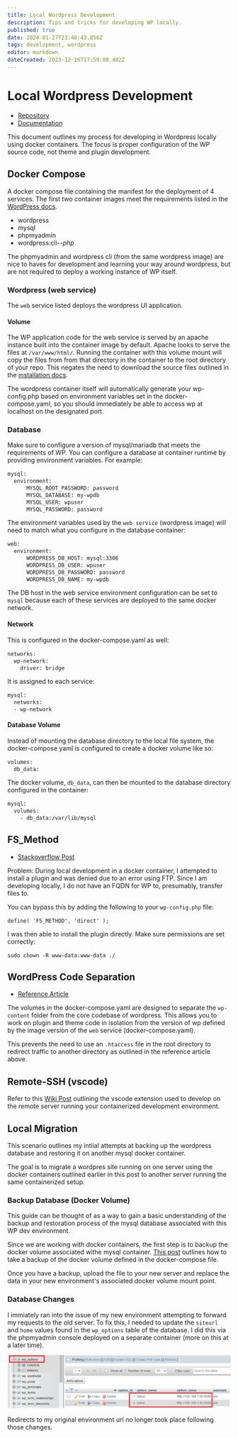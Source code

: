 ```yaml
---
title: Local Wordpress Development
description: Tips and tricks for developing WP locally.
published: true
date: 2024-01-27T23:46:43.856Z
tags: development, wordpress
editor: markdown
dateCreated: 2023-12-16T17:59:08.482Z
---
```


# Local Wordpress Development

- [Repository](https://github.com/andygodish/wordpress-dev)
- [Documentation](https://github.com/andygodish/wikijs-storage/blob/main/wordpress/local-development.md)

This document outlines my process for developing in Wordpress locally using docker containers. The focus is proper configuration of the WP source code, not theme and plugin development. 

## Docker Compose

A docker compose file containing the manifest for the deployment of 4 services. The first two container images meet the requirements listed in the [WordPress docs](https://developer.wordpress.org/advanced-administration/before-install/#requirements-on-the-server-side).

- wordpress
- mysql
- phpmyadmin
- wordpress:cli-*-php*

The phpmyadmin and wordpress cli (from the same wordpress image) are nice to haves for development and learning your way around wordpress, but are not required to deploy a working instance of WP itself. 

### Wordpress (web service)

The `web` service listed deploys the wordpress UI application.

#### Volume

The WP application code for the web service is served by an apache instance built into the container image by default. Apache looks to serve the files at `/var/www/html/`. Running the container with this volume mount will copy the files from from that directory in the container to the root directory of your repo. This negates the need to download the source files outlined in the [installation docs](https://developer.wordpress.org/advanced-administration/before-install/howto-install/#basic-instructions).

The wordpress container itself will automatically generate your wp-config.php based on environment variables set in the docker-compose.yaml, so you should immediately be able to access wp at localhost on the designated port.

### Database

Make sure to configure a version of mysql/mariadb that meets the requirements of WP. You can configure a database at container runtime by providing environment variables. For example: 

```
mysql:
  environment:
      MYSQL_ROOT_PASSWORD: password
      MYSQL_DATABASE: my-wpdb
      MYSQL_USER: wpuser
      MYSQL_PASSWORD: password
```

The environment variables used by the `web service` (wordpress image) will need to match what you configure in the database container: 

```
web:
  environment:
      WORDPRESS_DB_HOST: mysql:3306
      WORDPRESS_DB_USER: wpuser
      WORDPRESS_DB_PASSWORD: password
      WORDPRESS_DB_NAME: my-wpdb
```

The DB host in the web service environment configuration can be set to `mysql` because each of these services are deployed to the same docker network. 

#### Network

This is configured in the docker-compose.yaml as well:

```
networks:
  wp-network:
    driver: bridge
```

It is assigned to each service:

```
mysql:
  networks:
  - wp-network
```

#### Database Volume

Instead of mounting the database directory to the local file system, the docker-compose yaml is configured to create a docker volume like so:

```
volumes: 
  db_data:
```

The docker volume, `db_data`, can then be mounted to the database directory configured in the container: 

```
mysql:
  volumes: 
    - db_data:/var/lib/mysql
```

## FS_Method

- [Stackoverflow Post](https://stackoverflow.com/questions/32073196/connection-information-wordpress-localhost-install)

Problem: During local development in a docker container, I attempted to install a plugin and was denied due to an error using FTP. Since I am developing locally, I do not have an FQDN for WP to, presumably, transfer files to. 

You can bypass this by adding the following to your `wp-config.php` file:

```
define( 'FS_METHOD', 'direct' );
```

I was then able to install the plugin directly. Make sure permissions are set correctly:

```
sudo chown -R www-data:www-data ./
```

## WordPress Code Separation

- [Reference Article](https://www.git-tower.com/blog/git-wordpress-2/)

The volumes in the docker-compose.yaml are designed to separate the `wp-content` folder from the core codebase of wordpress. This allows you to work on plugin and theme code in isolation from the version of wp defined by the image version of the `web` service (docker-compose.yaml).

This prevents the need to use an `.htaccess` file in the root directory to redirect traffic to another directory as outlined in the reference article above. 

## Remote-SSH (vscode)

Refer to this [Wiki Post](https://github.com/andygodish/wikijs-storage/blob/main/vscode/remote-ssh.md) outlining the vscode extension used to develop on the remote server running your containerized development environment. 

## Local Migration

This scenario outlines my intiial attempts at backing up the wordpress database and restoring it on another mysql docker container. 

The goal is to migrate a wordpres site running on one server using the docker containers outlined earlier in this post to another server running the same containerized setup. 

### Backup Database (Docker Volume) 

This guide can be thought of as a way to gain a basic understanding of the backup and restoration process of the mysql database associated with this WP dev environment.

Since we are working with docker containers, the first step is to backup the docker volume associated withe mysql container. [This post](https://github.com/andygodish/wikijs-storage/blob/main/docker/backup-volume.md) outlines how to take a backup of the docker volume defined in the docker-compose file.

Once you have a backup, upload the file to your new server and replace the data in your new environment's associated docker volume mount point. 

### Database Changes

I immiately ran into the issue of my new environment attempting to forward my requests to the old server. To fix this, I needed to update the `siteurl` and `home` values found in the `wp_options` table of the database. I did this via the phpmyadmin console deployed on a separate container (more on this at a later time).

![wp-options.png](/images/wp-options.png)

Redirects to my original environment url no longer took place following those changes. 
